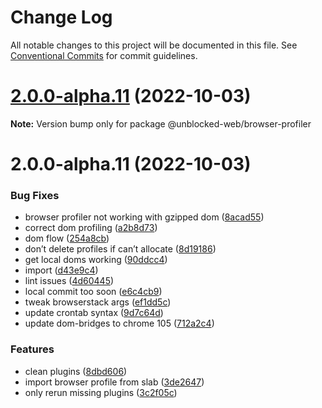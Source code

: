 # Change Log

All notable changes to this project will be documented in this file.
See [Conventional Commits](https://conventionalcommits.org) for commit guidelines.

# [2.0.0-alpha.11](https://github.com/unblocked-web/unblocked/compare/v2.0.0-alpha.10...v2.0.0-alpha.11) (2022-10-03)

**Note:** Version bump only for package @unblocked-web/browser-profiler





# 2.0.0-alpha.11 (2022-10-03)


### Bug Fixes

* browser profiler not working with gzipped dom ([8acad55](https://github.com/unblocked-web/unblocked/commit/8acad5537227290e09e790c3fed33866f3d81618))
* correct dom profiling ([a2b8d73](https://github.com/unblocked-web/unblocked/commit/a2b8d73e0318da5688b5f29b71634555fbe7bfed))
* dom flow ([254a8cb](https://github.com/unblocked-web/unblocked/commit/254a8cba2a112f56a06bb6f3cb1c438c4e9f0459))
* don’t delete profiles if can’t allocate ([8d19186](https://github.com/unblocked-web/unblocked/commit/8d19186454abaf2bd9dc38a2f6673b14429b9c09))
* get local doms working ([90ddcc4](https://github.com/unblocked-web/unblocked/commit/90ddcc4beba0981075b8edc990766a99a5514590))
* import ([d43e9c4](https://github.com/unblocked-web/unblocked/commit/d43e9c45e833679f90c89e5515fcd82ecfdcee18))
* lint issues ([4d60445](https://github.com/unblocked-web/unblocked/commit/4d604458604a9422dd91ff54759e187b244256b6))
* local commit too soon ([e6c4cb9](https://github.com/unblocked-web/unblocked/commit/e6c4cb9da6f7fca7c843e9668fc506dab4ecce94))
* tweak browserstack args ([ef1dd5c](https://github.com/unblocked-web/unblocked/commit/ef1dd5c75d4dd96d14a63b8efd1516c00601d682))
* update crontab syntax ([9d7c64d](https://github.com/unblocked-web/unblocked/commit/9d7c64db51977c8f211c36487ed5814cee53460d))
* update dom-bridges to chrome 105 ([712a2c4](https://github.com/unblocked-web/unblocked/commit/712a2c4e5e04233c0ae843a8e35920840a09ea9c))


### Features

* clean plugins ([8dbd606](https://github.com/unblocked-web/unblocked/commit/8dbd606dfba4a00b11f9134240567a7e8ee2d582))
* import browser profile from slab ([3de2647](https://github.com/unblocked-web/unblocked/commit/3de2647832267fc413beec9e0483ba70da366b15))
* only rerun missing plugins ([3c2f05c](https://github.com/unblocked-web/unblocked/commit/3c2f05c4a5a1c064fc824d93c07f6b07d3d18d3b))
